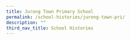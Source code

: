 ```yaml
---
title: Jurong Town Primary School
permalink: /school-histories/jurong-town-pri/
description: ""
third_nav_title: School Histories
---
```

